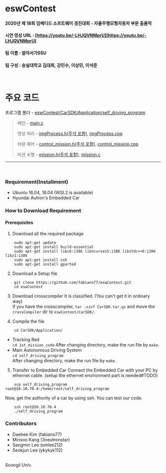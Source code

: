# eswContest
#### 2020년 제 18회 임베디드 소프트웨어 경진대회 - 자율주행모형자동차 부문 출품작
#### 시연 영상 URL : [https://youtu.be/-LHJQVNMprU](https://youtu.be/-LHJQVNMprU)
####    팀 이름 : 알아서가SSU
####    팀 구성 : 숭실대학교 김대희, 강민수, 이상민, 이석준
<br/>

# 주요 코드
프로그램 폴더 - [eswContest/CarSDK/Application/self_driving_program](https://github.com/fabiano77/eswContest/blob/master/CarSDK/Application/self_driving_program)

> 메인 - [main.c](https://github.com/fabiano77/eswContest/blob/master/CarSDK/Application/self_driving_program/main.c)
> 
> 영상 처리 - [imgProcess.h(주석 포함)](https://github.com/fabiano77/eswContest/blob/master/CarSDK/Application/self_driving_program/imgProcess.h), [imgProcess.cpp](https://github.com/fabiano77/eswContest/blob/master/CarSDK/Application/self_driving_program/imgProcess.cpp)
> 
> 차량 제어 - [control_mission.h(주석 포함)](https://github.com/fabiano77/eswContest/blob/master/CarSDK/Application/self_driving_program/control_mission.h), [control_mission.cpp](https://github.com/fabiano77/eswContest/blob/master/CarSDK/Application/self_driving_program/control_mission.cpp)
> 
> 미션 수행 - [mission.h(주석 포함)](https://github.com/fabiano77/eswContest/blob/master/CarSDK/Application/self_driving_program/mission.h), [mission.c](https://github.com/fabiano77/eswContest/blob/master/CarSDK/Application/self_driving_program/mission.c)


---
<br/>

### Requirement(Installment)
- Ubuntu 16.04, 18.04 (WSL2 is available)
- Hyundai Autron's Embedded Car

### How to Download Requirement

#### Prerequisites
1. Download all the required package
```shell scripts
    sudo apt-get update
    sudo apt-get install build-essential
    sudo apt-get install libc6:i386 libncurses5:i386 libstdc++6:i386 libz1:i386
    sudo apt-get install ssh
    sudo apt-get install gparted

```
2. Download a Setup file 
```shell scripts
    git clone https://github.com/fabiano77/eswContest.git
    cd eswContest
```
3. Download crosscompiler
It is classified. (You can't get it in ordinary way)<br/>
If you have the crosscompiler, `tar -xzvf CarSDK.tar.gz` and move the `crossCompiler` dir to `eswContest/CarSDK/`.

4. Compile the file
```shell scripts
    cd CarSDK/Application/
```
- Tracking Red</br>
`cd 1st_mission_code` 
After changing directory, make the run file by `make`.
- Main Autonomous Driving System </br>
`cd self_driving_program`</br>
After changing directory, make the run file by `make`.

5. Transfer to Embedded Car
Connect the Embedded Car with your PC by ethernet cable. (setup the ethernet environment part is needed#TODO)<br/>

```shell scripts
    scp self_driving_program root@10.10.70.4:/home/root/self_driving_program
```
Now, get the authority of a car by using ssh. You can test our code.
```shell scripts
    ssh root@10.10.70.4
    ./self_driving_program
```

### Contributors
- Daehee Kim (fabiano77)<br/>
- Minsoo Kang (3neutronstar)<br/>
- Sangmin Lee (smlee212)<br/>
- Seokjun Lee (ykykyk112)<br/>
<br/>
Soongil Univ.